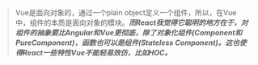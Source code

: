 
> Vue是面向对象的，通过一个plain object定义一个组件，所以，在Vue中，组件的本质是面向对象的模块。***而React我觉得它聪明的地方在于，对组件的抽象要比Angular和Vue更彻底，除了对象化组件(Component和PureComponent)，函数也可以是组件(Stateless Component)。这也使得React一些特性Vue不能轻易效仿，比如HOC。***